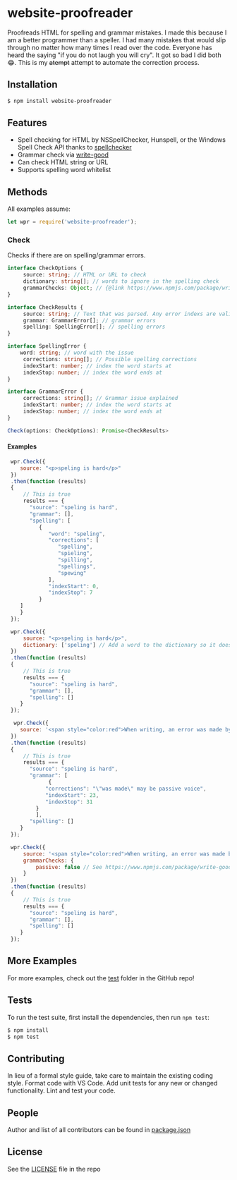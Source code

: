 # website-proofreader
Proofreads HTML for spelling and grammar mistakes.
I made this because I am a better programmer than a speller. I had many mistakes that would slip through no matter how many times I read over the code. Everyone has heard the saying "if you do not laugh you will cry". It got so bad I did both 😂. This is my ~~atempt~~ attempt to automate the correction process.

## Installation

```bash
$ npm install website-proofreader
```
## Features

* Spell checking for HTML by  NSSpellChecker, Hunspell, or the Windows Spell Check API thanks to [spellchecker](https://www.npmjs.com/package/spellchecker)
* Grammar check via [write-good](https://www.npmjs.com/package/write-good)
* Can check HTML string or URL
* Supports spelling word whitelist

## Methods

All examples assume:

```javascript
let wpr = require('website-proofreader');
```

### Check
Checks if there are on spelling/grammar errors.
```typescript
interface CheckOptions {
	 source: string; // HTML or URL to check
	 dictionary: string[]; // words to ignore in the spelling check
	 grammarChecks: Object; // {@link https://www.npmjs.com/package/write-good#checks}
}

interface CheckResults {
	 source: string; // Text that was parsed. Any error indexs are valid on this string
	 grammar: GrammarError[]; // grammar errors
	 spelling: SpellingError[]; // spelling errors
}

interface SpellingError {
    word: string; // word with the issue
	 corrections: string[]; // Possible spelling corrections
	 indexStart: number; // index the word starts at
	 indexStop: number; // index the word ends at
}

interface GrammarError {
	 corrections: string[]; // Grammar issue explained
	 indexStart: number; // index the word starts at
	 indexStop: number; // index the word ends at
}

Check(options: CheckOptions): Promise<CheckResults>
```

#### Examples

```javascript
 wpr.Check({
    source: "<p>speling is hard</p>"
 })
 .then(function (results)
 {
	 // This is true
	 results === {
       "source": "speling is hard",
       "grammar": [],
       "spelling": [
          {
             "word": "speling",
             "corrections": [
                "spelling",
                "spieling",
                "spilling",
                "spellings",
                "spewing"
             ],
             "indexStart": 0,
             "indexStop": 7
          }
   	]
    }
 });

 wpr.Check({
	 source: "<p>speling is hard</p>",
	 dictionary: ['speling'] // Add a word to the dictionary so it does not error anymore!
 })
 .then(function (results)
 {
	 // This is true
	 results === {
       "source": "speling is hard",
       "grammar": [],
       "spelling": []
    }
 });

  wpr.Check({
    source: '<span style="color:red">When writing, an error was made by me.</span>'
 })
 .then(function (results)
 {
	 // This is true
	 results === {
       "source": "speling is hard",
       "grammar": [
			 {
            "corrections": "\"was made\" may be passive voice",
            "indexStart": 23,
            "indexStop": 31
         }
		 ],
       "spelling": []
    }
 });

 wpr.Check({
	 source: '<span style="color:red">When writing, an error was made by me.</span>',
	 grammarChecks: {
		 passive: false // See https://www.npmjs.com/package/write-good#checks for all the checks
	 }
 })
 .then(function (results)
 {
	 // This is true
	 results === {
       "source": "speling is hard",
       "grammar": [],
       "spelling": []
    }
 });
```

## More Examples

For more examples, check out the [test](test) folder in the GitHub repo!

## Tests

  To run the test suite, first install the dependencies, then run `npm test`:

```bash
$ npm install
$ npm test
```

## Contributing

In lieu of a formal style guide, take care to maintain the existing coding style. Format code with VS Code. Add unit tests for any new or changed functionality. Lint and test your code.

## People

Author and list of all contributors can be found in [package.json](package.json)

## License

  See the [LICENSE](https://github.com/larrybahr/website-proofreader/blob/master/LICENSE) file in the repo